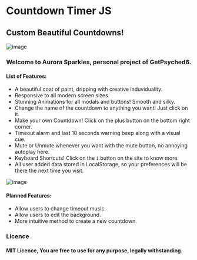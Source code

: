 # Countdown Timer JS

## Custom Beautiful Countdowns!

![image](https://user-images.githubusercontent.com/3417276/144429323-9979e812-5b00-46a1-bfae-e7d8959117ea.png)

### Welcome to Aurora Sparkles, personal project of GetPsyched6.

#### List of Features:

- A beautiful coat of paint, dripping with creative induviduality.
- Responsive to all modern screen sizes.
- Stunning Animations for all modals and buttons! Smooth and silky.
- Change the name of the countdown to anything you want! Just click on it.
- Make your own Countdown! Click on the plus button on the bottom right corner.
- Timeout alarm and last 10 seconds warning beep along with a visual cue.
- Mute or Unmute whenever you want with the mute button, no annoying autoplay here.
- Keyboard Shortcuts! Click on the `i` button on the site to know more.
- All user added data stored in LocalStorage, so your preferences will be there the next time you visit.

![image](https://user-images.githubusercontent.com/3417276/144431378-7cf3523f-4822-439f-b5bb-3e95fd7d72e9.png)

#### Planned Features:

- Allow users to change timeout music.
- Allow users to edit the background.
- More intuitive method to create a new countdown.

### Licence
#### MIT Licence, You are free to use for any purpose, legally withstanding.

